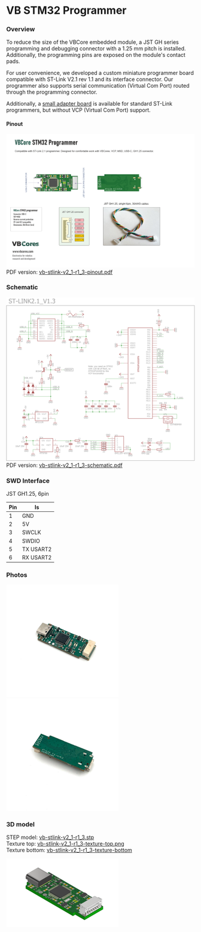 # VB STM32 Programmer 

### Overview
To reduce the size of the VBCore embedded module, a JST GH series programming and debugging connector with a 1.25 mm pitch is installed. Additionally, the programming pins are exposed on the module's contact pads.

For user convenience, we developed a custom miniature programmer board compatible with ST-Link V2.1 rev 1.1 and its interface connector. Our programmer also supports serial communication (Virtual Com Port) routed through the programming connector.

Additionally, a [small adapter board](https://github.com/VBCores/VBCores_files/tree/main/13-VB-STLink-Adapter) is available for standard ST-Link programmers, but without VCP (Virtual Com Port) support.


#### Pinout
![VBCores STLink 2.1](vb-stlink-v2_1-r1_3-pinout.png)
PDF version: [vb-stlink-v2_1-r1_3-pinout.pdf](vb-stlink-v2_1-r1_3-pinout.pdf)

### Schematic
![VBCores STLink 2.1](vb-stlink-v2_1-r1_3-schematic.png)
PDF version: [vb-stlink-v2_1-r1_3-schematic.pdf](vb-stlink-v2_1-r1_3-schematic.pdf)

### SWD Interface

JST GH1.25, 6pin

| Pin      | Is           | 
| -------- | -------------|
| 1        | GND          |
| 2        | 5V           |
| 3        | SWCLK        |
| 4        | SWDIO        |
| 5        | TX USART2    |
| 6        | RX USART2    |


### Photos
<p float="left">
<img src="vb-stlink-v2_1-r1_3-1.jpg" width="300">
<img src="vb-stlink-v2_1-r1_3-2.jpg" width="300">
</p>


### 3D model

STEP model: [vb-stlink-v2_1-r1_3.stp](vb-stlink-v2_1-r1_3.stp)
<br>
Texture top: [vb-stlink-v2_1-r1_3-texture-top.png](vb-stlink-v2_1-r1_3-texture-top.png)
<br>
Texture bottom: [vb-stlink-v2_1-r1_3-texture-bottom](vb-stlink-v2_1-r1_3-texture-bottom.png)

<p float="left">
<img src="vb-stlink-v2_1-r1_3-render-1.png" width="300">
</p>












